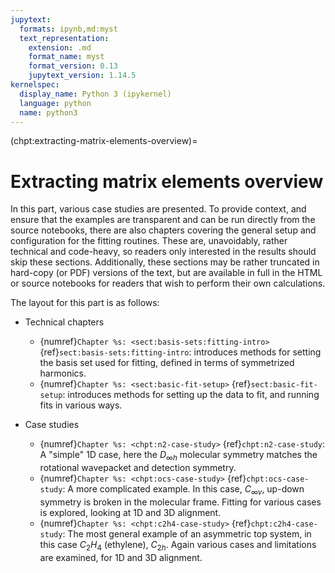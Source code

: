 ```yaml
---
jupytext:
  formats: ipynb,md:myst
  text_representation:
    extension: .md
    format_name: myst
    format_version: 0.13
    jupytext_version: 1.14.5
kernelspec:
  display_name: Python 3 (ipykernel)
  language: python
  name: python3
---
```


(chpt:extracting-matrix-elements-overview)=
# Extracting matrix elements overview

In this part, various case studies are presented. To provide context, and ensure that the examples are transparent and can be run directly from the source notebooks, there are also chapters covering the general setup and configuration for the fitting routines. These are, unavoidably, rather technical and code-heavy, so readers only interested in the results should skip these sections. Additionally, these sections may be rather truncated in hard-copy (or PDF) versions of the text, but are available in full in the HTML or source notebooks for readers that wish to perform their own calculations.

The layout for this part is as follows:

- Technical chapters
   - {numref}`Chapter %s: <sect:basis-sets:fitting-intro>` {ref}`sect:basis-sets:fitting-intro`: introduces methods for setting the basis set used for fitting, defined in terms of symmetrized harmonics.
   - {numref}`Chapter %s: <sect:basic-fit-setup>` {ref}`sect:basic-fit-setup`: introduces methods for setting up the data to fit, and running fits in various ways.
   
- Case studies
   - {numref}`Chapter %s: <chpt:n2-case-study>` {ref}`chpt:n2-case-study`: A "simple" 1D case, here the $D_{\infty h}$ molecular symmetry matches the rotational wavepacket and detection symmetry.
   - {numref}`Chapter %s: <chpt:ocs-case-study>` {ref}`chpt:ocs-case-study`: A more complicated example. In this case, $C_{\infty v}$, up-down symmetry is broken in the molecular frame. Fitting for various cases is explored, looking at 1D and 3D alignment.
   - {numref}`Chapter %s: <chpt:c2h4-case-study>` {ref}`chpt:c2h4-case-study`: The most general example of an asymmetric top system, in this case $C_2H_4$ (ethylene), $C_{2h}$. Again various cases and limitations are examined, for 1D and 3D alignment.

```{code-cell} ipython3

```
